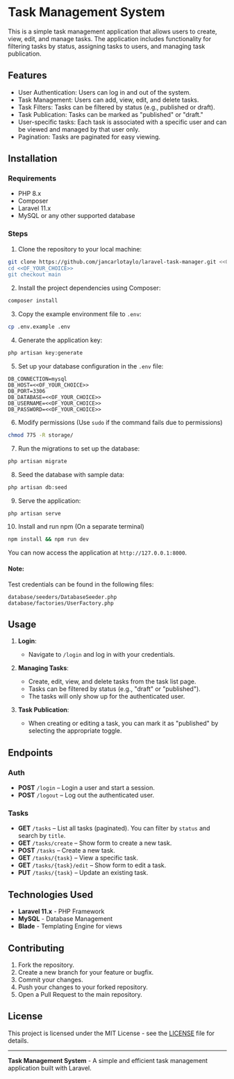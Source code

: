 
# Task Management System

This is a simple task management application that allows users to create, view, edit, and manage tasks. The application includes functionality for filtering tasks by status, assigning tasks to users, and managing task publication.

## Features

- User Authentication: Users can log in and out of the system.
- Task Management: Users can add, view, edit, and delete tasks.
- Task Filters: Tasks can be filtered by status (e.g., published or draft).
- Task Publication: Tasks can be marked as "published" or "draft."
- User-specific tasks: Each task is associated with a specific user and can be viewed and managed by that user only.
- Pagination: Tasks are paginated for easy viewing.

## Installation

### Requirements

- PHP 8.x
- Composer
- Laravel 11.x
- MySQL or any other supported database

### Steps

1. Clone the repository to your local machine:
```bash
git clone https://github.com/jancarlotaylo/laravel-task-manager.git <<OF_YOUR_CHOICE>>
cd <<OF_YOUR_CHOICE>>
git checkout main
```

2. Install the project dependencies using Composer:
```bash
composer install
```

3. Copy the example environment file to `.env`:
```bash
cp .env.example .env
```

4. Generate the application key:
```bash
php artisan key:generate
```

5. Set up your database configuration in the `.env` file:
```
DB_CONNECTION=mysql
DB_HOST=<<OF_YOUR_CHOICE>>
DB_PORT=3306
DB_DATABASE=<<OF_YOUR_CHOICE>>
DB_USERNAME=<<OF_YOUR_CHOICE>>
DB_PASSWORD=<<OF_YOUR_CHOICE>>
```

6. Modify permissions (Use `sudo` if the command fails due to permissions)
```bash
chmod 775 -R storage/
```

7. Run the migrations to set up the database:
```bash
php artisan migrate
```

8. Seed the database with sample data:
```bash
php artisan db:seed
```

9. Serve the application:
```bash
php artisan serve
```

10. Install and run npm (On a separate terminal)
```bash
npm install && npm run dev
```

You can now access the application at `http://127.0.0.1:8000`.

#### Note:

Test credentials can be found in the following files:

```
database/seeders/DatabaseSeeder.php
database/factories/UserFactory.php
```

## Usage

1. **Login**:
   - Navigate to `/login` and log in with your credentials.

2. **Managing Tasks**:
   - Create, edit, view, and delete tasks from the task list page.
   - Tasks can be filtered by status (e.g., "draft" or "published").
   - The tasks will only show up for the authenticated user.

3. **Task Publication**:
   - When creating or editing a task, you can mark it as "published" by selecting the appropriate toggle.

## Endpoints

### Auth

- **POST** `/login` – Login a user and start a session.
- **POST** `/logout` – Log out the authenticated user.

### Tasks

- **GET** `/tasks` – List all tasks (paginated). You can filter by `status` and search by `title`.
- **GET** `/tasks/create` – Show form to create a new task.
- **POST** `/tasks` – Create a new task.
- **GET** `/tasks/{task}` – View a specific task.
- **GET** `/tasks/{task}/edit` – Show form to edit a task.
- **PUT** `/tasks/{task}` – Update an existing task.

## Technologies Used

- **Laravel 11.x** - PHP Framework
- **MySQL** - Database Management
- **Blade** - Templating Engine for views

## Contributing

1. Fork the repository.
2. Create a new branch for your feature or bugfix.
3. Commit your changes.
4. Push your changes to your forked repository.
5. Open a Pull Request to the main repository.

## License

This project is licensed under the MIT License - see the [LICENSE](LICENSE) file for details.

---

**Task Management System** - A simple and efficient task management application built with Laravel.
